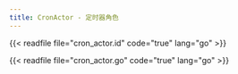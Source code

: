 ```yaml
---
title: CronActor - 定时器角色
---
```


{{< readfile file="cron_actor.id" code="true" lang="go" >}}

{{< readfile file="cron_actor.go" code="true" lang="go" >}}

